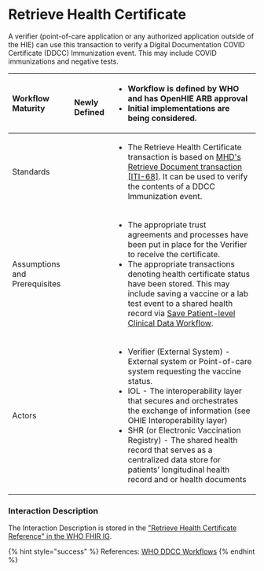 # Retrieve Health Certificate



A verifier \(point-of-care application or any authorized application outside of the HIE\) can use this transaction to  verify a Digital Documentation COVID Certificate \(DDCC\) Immunization event.  This may include COVID immunizations and negative tests.  

<table>
  <thead>
    <tr>
      <th style="text-align:left"><b>Workflow Maturity</b>
      </th>
      <th style="text-align:left">
        <p>
          <img src="https://lh6.googleusercontent.com/Kxkqfa92YGW3mIOmWio0Twi4YLMA92z6mL1MuFzkx4AWS5CX5zbzWid5z4p2W-e6O66llKpaU0r6lzwyXfhbIiWmkVEuPDy6stX5x5L8uC2DkEXs6qUFX-7xxXTlb9hbkg"
          alt/>
        </p>
        <p><b>Newly Defined</b>
        </p>
      </th>
      <th style="text-align:left">
        <p></p>
        <ul>
          <li><b>Workflow is defined by WHO and has OpenHIE ARB approval</b>
          </li>
          <li><b>Initial implementations are being considered.  </b>
          </li>
        </ul>
      </th>
    </tr>
  </thead>
  <tbody>
    <tr>
      <td style="text-align:left">Standards</td>
      <td style="text-align:left"></td>
      <td style="text-align:left">
        <p></p>
        <ul>
          <li>The Retrieve Health Certificate transaction is based on <a href="https://profiles.ihe.net/ITI/MHD/ITI-68.html">MHD&apos;s Retrieve Document transaction [ITI-68]</a>.
            It can be used to verify the contents of a DDCC Immunization event.</li>
        </ul>
      </td>
    </tr>
    <tr>
      <td style="text-align:left">Assumptions and Prerequisites</td>
      <td style="text-align:left"></td>
      <td style="text-align:left">
        <p></p>
        <ul>
          <li>The appropriate trust agreements and processes have been put in place
            for the Verifier to receive the certificate.</li>
          <li>The appropriate transactions denoting health certificate status have been
            stored. This may include saving a vaccine or a lab test event to a shared
            health record via <a href="../shared-health-record/save-patient-level-clinical-data-workflow.md">Save Patient-level Clinical Data Workflow</a>.</li>
        </ul>
      </td>
    </tr>
    <tr>
      <td style="text-align:left">Actors</td>
      <td style="text-align:left"></td>
      <td style="text-align:left">
        <p></p>
        <ul>
          <li>Verifier (External System) - External system or Point-of-care system requesting
            the vaccine status.</li>
          <li>IOL - The interoperability layer that secures and orchestrates the exchange
            of information (see OHIE Interoperability layer)</li>
          <li>SHR (or Electronic Vaccination Registry) - The shared health record that
            serves as a centralized data store for patients&#x2019; longitudinal health
            record and or health documents</li>
        </ul>
      </td>
    </tr>
  </tbody>
</table>

### Interaction Description

The Interaction Description is stored in the ["Retrieve Health Certificate Reference" in the WHO FHIR IG](https://worldhealthorganization.github.io/ddcc/transactions.html).  

{% hint style="success" %}
References:  [WHO DDCC Workflows](https://worldhealthorganization.github.io/ddcc/workflows.html)
{% endhint %}



